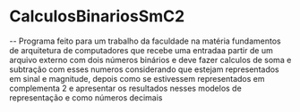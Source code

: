 # CalculosBinariosSmC2

-- Programa feito para um trabalho da faculdade na matéria fundamentos de arquitetura de computadores que recebe uma entradaa partir de um arquivo externo com dois números binários e deve fazer calculos de soma e subtração com esses numeros considerando que estejam representados em sinal e magnitude, depois como se estivessem representados em complementa 2 e apresentar os resultados nesses modelos de representação e como números decimais
